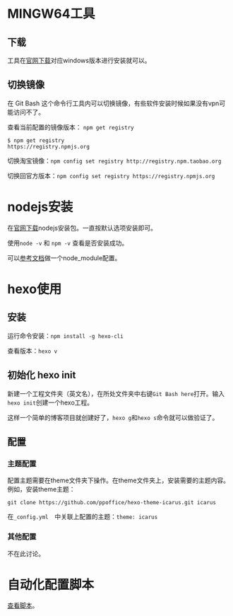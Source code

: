 # MINGW64工具

## 下载

工具在[官网下载](https://git-scm.com/downloads)对应windows版本进行安装就可以。

## 切换镜像

在 Git Bash 这个命令行工具内可以切换镜像，有些软件安装时候如果没有vpn可能访问不了。

查看当前配置的镜像版本： `npm get registry `

```
$ npm get registry
https://registry.npmjs.org
```

切换淘宝镜像：`npm config set registry http://registry.npm.taobao.org `

切换回官方版本：`npm config set registry https://registry.npmjs.org`

# nodejs安装

在[官网下载](https://nodejs.org/en/)nodejs安装包。一直按默认选项安装即可。

 使用`node -v` 和 `npm -v`  查看是否安装成功。

可以[参考文档](https://zhuanlan.zhihu.com/p/105715224)做一个node_module配置。

# hexo使用

## 安装

运行命令安装：`npm install -g hexo-cli`

查看版本：`hexo v`

## 初始化 hexo init

新建一个工程文件夹（英文名），在所处文件夹中右键`Git Bash here`打开。输入`hexo init`创建一个hexo工程。

这样一个简单的博客项目就创建好了，`hexo g`和`hexo s`命令就可以做验证了。

## 配置

### 主题配置

配置主题需要在theme文件夹下操作。在theme文件夹上，安装需要的主题内容。例如，安装theme主题：

```
git clone https://github.com/ppoffice/hexo-theme-icarus.git icarus 
```

在`_config.yml  `中关联上配置的主题：`theme: icarus`

### 其他配置

不在此讨论。

# 自动化配置脚本

[查看脚本](https://gitee.com/hangliebe/resource/tree/master/shellorbat/hexo/hexoinit_for_windows.sh)。